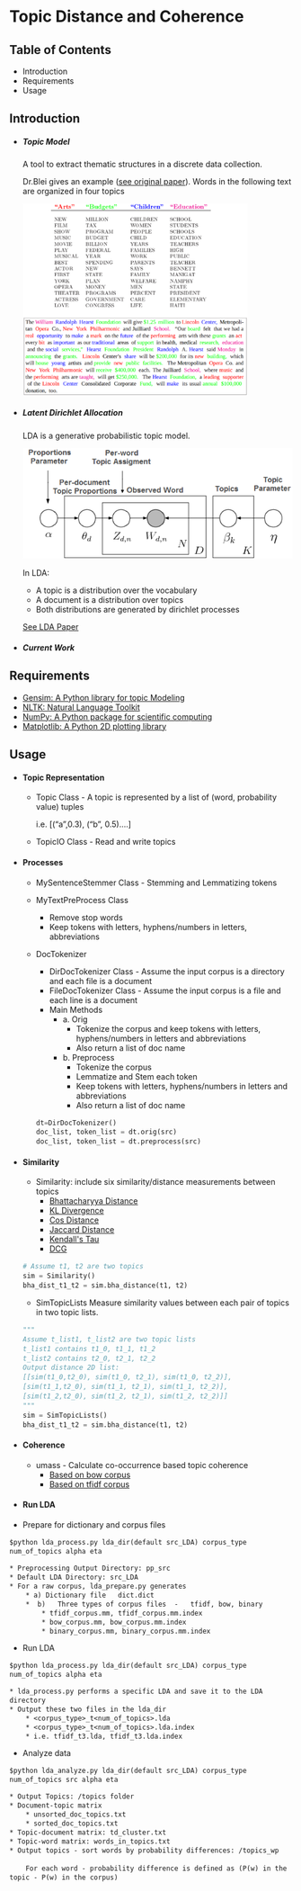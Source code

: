 # Topic Distance and Coherence

## Table of Contents
 * Introduction
 * Requirements
 * Usage

## Introduction
* ##### Topic Model

    A tool to extract thematic structures in a discrete data collection.

    Dr.Blei gives an example ([see original paper](http://www.cs.princeton.edu/~blei/papers/BleiNgJordan2003.pdf)). Words in the following text are organized in four topics

    <img src="/image/topic-models.png" width="400">

* ##### Latent Dirichlet Allocation

    LDA is a generative probabilistic topic model.

    ![LDA graph model](/image/lda_begin.png)

    In LDA:
    * A topic is a distribution over the vocabulary
    * A document is a distribution over topics
    * Both distributions are generated by dirichlet processes

    [See LDA Paper](http://www.cs.princeton.edu/~blei/papers/BleiNgJordan2003.pdf)
* ##### Current Work

## Requirements
* [Gensim: A Python library for topic Modeling](https://radimrehurek.com/gensim/)
* [NLTK: Natural Language Toolkit](http://www.nltk.org/)
* [NumPy: A Python package for scientific computing](http://www.numpy.org/)
* [Matplotlib: A Python 2D plotting library](http://matplotlib.org/)

## Usage
* #### Topic Representation
    * Topic Class  - A topic is represented by a list of (word, probability value) tuples

        i.e.  [(“a”,0.3), (“b”, 0.5)....]
    * TopicIO Class - Read and write topics
* #### Processes
    * 	MySentenceStemmer Class  -  Stemming and Lemmatizing tokens
    * 	MyTextPreProcess Class
        *	Remove stop words
        *	Keep tokens with letters, hyphens/numbers in letters, abbreviations
    *	DocTokenizer
        *	DirDocTokenizer Class  -  Assume the input corpus is a directory and each file is a document
        *	FileDocTokenizer Class - Assume the input corpus is a file and each line is a document
        *   Main Methods
            *   a. Orig
                * Tokenize the corpus and keep tokens with letters, hyphens/numbers in letters and abbreviations
                * Also return a list of doc name
            *   b. Preprocess
                *  Tokenize the corpus
                *	Lemmatize and Stem each token
                *	Keep tokens with letters, hyphens/numbers in letters and abbreviations
                *	Also return a list of doc name

        ```python
        dt=DirDocTokenizer()
        doc_list, token_list = dt.orig(src)
        doc_list, token_list = dt.preprocess(src)
        ````
* #### Similarity
    * Similarity: include six similarity/distance measurements between topics
        * [Bhattacharyya Distance](https://en.wikipedia.org/wiki/Bhattacharyya_distance)
        * [KL Divergence](https://en.wikipedia.org/wiki/Kullback%E2%80%93Leibler_divergence)
        * [Cos Distance](https://en.wikipedia.org/wiki/Cosine_similarity)
        * [Jaccard Distance](https://en.wikipedia.org/wiki/Jaccard_index)
        * [Kendall's Tau](https://en.wikipedia.org/wiki/Kendall_rank_correlation_coefficient)
        * [DCG](https://en.wikipedia.org/wiki/Discounted_cumulative_gain)
    ```python
    # Assume t1, t2 are two topics
    sim = Similarity()
    bha_dist_t1_t2 = sim.bha_distance(t1, t2)
    ```

    * SimTopicLists    Measure similarity values between each pair of topics in two topic lists.
    ```python
    """
    Assume t_list1, t_list2 are two topic lists
    t_list1 contains t1_0, t1_1, t1_2
    t_list2 contains t2_0, t2_1, t2_2
    Output distance 2D list:
    [[sim(t1_0,t2_0), sim(t1_0, t2_1), sim(t1_0, t2_2)],
    [sim(t1_1,t2_0), sim(t1_1, t2_1), sim(t1_1, t2_2)],
    [sim(t1_2,t2_0), sim(t1_2, t2_1), sim(t1_2, t2_2)]]
    """
    sim = SimTopicLists()
    bha_dist_t1_t2 = sim.bha_distance(t1, t2)
    ```
* #### Coherence
    *	umass - Calculate co-occurrence based topic coherence
        * [Based on bow corpus](paperhttp://dirichlet.net/pdf/mimno11optimizing.pdf)
        * [Based on tfidf corpus](http://logic.pdmi.ras.ru/~sergey/slides/N14_PhMLtalk.pdf)

* #### Run LDA
* Prepare for dictionary and corpus files
```
$python lda_process.py lda_dir(default src_LDA) corpus_type num_of_topics alpha eta
```
    * Preprocessing Output Directory: pp_src
    * Default LDA Directory: src_LDA
	* For a raw corpus, lda_prepare.py generates
        * a) Dictionary file   dict.dict
        *  b)	Three types of corpus files  -   tfidf, bow, binary
            * tfidf_corpus.mm, tfidf_corpus.mm.index
            * bow_corpus.mm, bow_corpus.mm.index
            * binary_corpus.mm, binary_corpus.mm.index
* Run LDA
```
$python lda_process.py lda_dir(default src_LDA) corpus_type num_of_topics alpha eta
```
    * lda_process.py performs a specific LDA and save it to the LDA directory
    * Output these two files in the lda_dir
        * <corpus_type>_t<num_of_topics>.lda
        * <corpus_type>_t<num_of_topics>.lda.index
        * i.e. tfidf_t3.lda, tfidf_t3.lda.index
* Analyze data
```
$python lda_analyze.py lda_dir(default src_LDA) corpus_type num_of_topics src alpha eta
```
    * Output Topics: /topics folder
	* Document-topic matrix
        * unsorted_doc_topics.txt
	    * sorted_doc_topics.txt
	* Topic-document matrix: td_cluster.txt
	* Topic-word matrix: words_in_topics.txt
	* Output topics - sort words by probability differences: /topics_wp

        For each word - probability difference is defined as (P(w) in the topic - P(w) in the corpus)

